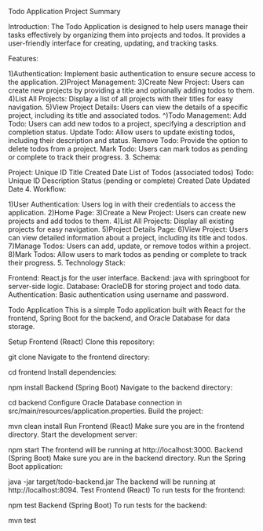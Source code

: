 Todo Application Project Summary

Introduction: The Todo Application is designed to help users manage their tasks effectively by organizing them into projects and todos. It provides a user-friendly interface for creating, updating, and tracking tasks.

Features:

1)Authentication: Implement basic authentication to ensure secure access to the application. 2)Project Management: 3)Create New Project: Users can create new projects by providing a title and optionally adding todos to them. 4)List All Projects: Display a list of all projects with their titles for easy navigation. 5)View Project Details: Users can view the details of a specific project, including its title and associated todos. ^)Todo Management: Add Todo: Users can add new todos to a project, specifying a description and completion status. Update Todo: Allow users to update existing todos, including their description and status. Remove Todo: Provide the option to delete todos from a project. Mark Todo: Users can mark todos as pending or complete to track their progress. 3. Schema:

Project: Unique ID Title Created Date List of Todos (associated todos) Todo: Unique ID Description Status (pending or complete) Created Date Updated Date 4. Workflow:

1)User Authentication: Users log in with their credentials to access the application. 2)Home Page: 3)Create a New Project: Users can create new projects and add todos to them. 4)List All Projects: Display all existing projects for easy navigation. 5)Project Details Page: 6)View Project: Users can view detailed information about a project, including its title and todos. 7)Manage Todos: Users can add, update, or remove todos within a project. 8)Mark Todos: Allow users to mark todos as pending or complete to track their progress. 5. Technology Stack:

Frontend: React.js for the user interface. Backend: java with springboot for server-side logic. Database: OracleDB for storing project and todo data. Authentication: Basic authentication using username and password.

Todo Application
This is a simple Todo application built with React for the frontend, Spring Boot for the backend, and Oracle Database for data storage.

Setup
Frontend (React)
Clone this repository:

git clone <repository-url>
Navigate to the frontend directory:

cd frontend
Install dependencies:

npm install
Backend (Spring Boot)
Navigate to the backend directory:

cd backend
Configure Oracle Database connection in src/main/resources/application.properties.
Build the project:

mvn clean install
Run
Frontend (React)
Make sure you are in the frontend directory.
Start the development server:

npm start
The frontend will be running at http://localhost:3000.
Backend (Spring Boot)
Make sure you are in the backend directory.
Run the Spring Boot application:

java -jar target/todo-backend.jar
The backend will be running at http://localhost:8094.
Test
Frontend (React)
To run tests for the frontend:

npm test
Backend (Spring Boot)
To run tests for the backend:

mvn test
